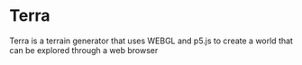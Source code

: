 # Terra
Terra is a terrain generator that uses WEBGL and p5.js to create a world that can be explored through a web browser
